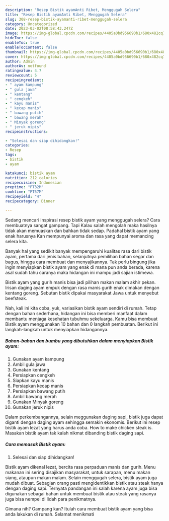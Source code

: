 ```yaml
---
description: "Resep Bistik ayamAnti Ribet, Menggugah Selera"
title: "Resep Bistik ayamAnti Ribet, Menggugah Selera"
slug: 308-resep-bistik-ayamanti-ribet-menggugah-selera
category: Uncategorized
date: 2023-03-02T08:58:43.247Z
image: https://img-global.cpcdn.com/recipes/4405a0bd956690b1/680x482cq70/bistik-ayam-foto-resep-utama.jpg
hideToc: false
enableToc: true
enableTocContent: false
thumbnail: https://img-global.cpcdn.com/recipes/4405a0bd956690b1/680x482cq70/bistik-ayam-foto-resep-utama.jpg
cover: https://img-global.cpcdn.com/recipes/4405a0bd956690b1/680x482cq70/bistik-ayam-foto-resep-utama.jpg
author: Admin
authorAv: notfound
ratingvalue: 4.7
reviewcount: 5
recipeingredient:
- " ayam kampung"
- " gula jawa"
- " kentang"
- " cengkeh"
- " kayu manis"
- " kecap manis"
- " bawang putih"
- " bawang merah"
- " Minyak goreng"
- " jeruk nipis"
recipeinstructions:

- "Selesai dan siap dihidangkan!"
categories:
- Resep
tags:
- bistik
- ayam

katakunci: bistik ayam 
nutrition: 212 calories
recipecuisine: Indonesian
preptime: "PT32M"
cooktime: "PT57M"
recipeyield: "4"
recipecategory: Dinner

---
```



Sedang mencari inspirasi resep bistik ayam yang menggugah selera? Cara membuatnya sangat gampang. Tapi Kalau salah mengolah maka hasilnya tidak akan memuaskan dan bahkan tidak sedap. Padahal bistik ayam yang enak harusnya Kan mempunyai aroma dan rasa yang dapat memancing selera kita.


Banyak hal yang sedikit banyak mempengaruhi kualitas rasa dari bistik ayam, pertama dari jenis bahan, selanjutnya pemilihan bahan segar dan bagus, hingga cara membuat dan menyajikannya. Tak perlu bingung jika ingin menyiapkan bistik ayam yang enak di mana pun anda berada, karena asal sudah tahu caranya maka hidangan ini mampu jadi sajian istimewa.

Bistik ayam yang gurih manis bisa jadi pilihan makan malam akhir pekan. Irisan daging ayam empuk dengan rasa manis gurih enak dimakan dengan kentang goreng. Sebutan bistik dipakai masyarakat Jawa untuk menyebut beefsteak.


Nah, kali ini kita coba, yuk, variasikan bistik ayam sendiri di rumah. Tetap dengan bahan sederhana, hidangan ini bisa memberi manfaat dalam membantu menjaga kesehatan tubuhmu sekeluarga. Kamu bisa membuat Bistik ayam menggunakan 10 bahan dan 0 langkah pembuatan. Berikut ini langkah-langkah untuk menyiapkan hidangannya.

<!--inarticleads1-->

##### Bahan-bahan dan bumbu yang dibutuhkan dalam menyiapkan Bistik ayam:

1. Gunakan  ayam kampung
1. Ambil  gula jawa
1. Gunakan  kentang
1. Persiapkan  cengkeh
1. Siapkan  kayu manis
1. Persiapkan  kecap manis
1. Persiapkan  bawang putih
1. Ambil  bawang merah
1. Gunakan  Minyak goreng
1. Gunakan  jeruk nipis


Dalam perkembangannya, selain meggunakan daging sapi, bistik juga dapat diganti dengan daging ayam sehingga semakin ekonomis. Berikut ini resep bistik ayam lezat yang harus anda coba. How to make chicken steak is. Masakan bistik ayam tak kalah nikmat dibanding bistik daging sapi. 

<!--inarticleads2-->

##### Cara memasak Bistik ayam:


1. Selesai dan siap dihidangkan!

Bistik ayam dikenal lezat, bercita rasa perpaduan manis dan gurih. Menu makanan ini sering disajikan masyarakat, untuk sarapan, menu makan siang, ataupun makan malam. Selain menggugah selera, bistik ayam juga mudah dibuat. Sebagian orang pasti mengidentikkan bistik atau steak hanya dengan daging sapi. Ternyata pandangan ini salah karena ayam juga bisa digunakan sebagai bahan untuk membuat bistik atau steak yang rasanya juga bisa nempel di lidah para penikmatnya. 

Gimana nih? Gampang kan? Itulah cara membuat bistik ayam yang bisa anda lakukan di rumah. Selamat menikmati
